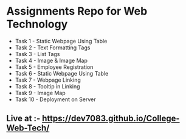 # Assignments Repo for Web Technology

- Task 1 - Static Webpage Using Table
- Task 2 - Text Formatting Tags
- Task 3 - List Tags
- Task 4 - Image & Image Map
- Task 5 - Employee Registration
- Task 6 - Static Webpage Using Table
- Task 7 - Webpage Linking
- Task 8 - Tooltip in Linking
- Task 9 - Image Map
- Task 10 - Deployment on Server

## Live at :- https://dev7083.github.io/College-Web-Tech/
